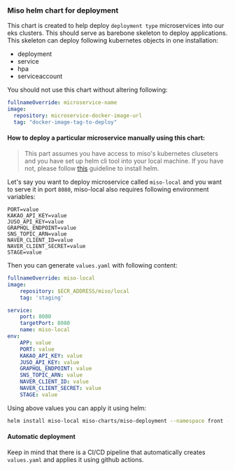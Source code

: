 ### Miso helm chart for deployment

This chart is created to help deploy `deployment type` microservices into our eks clusters. This should serve as barebone skeleton to deploy applications. This skeleton can deploy following kubernetes objects in one installation:

- deployment
- service
- hpa
- serviceaccount

You should not use this chart without altering following:

```yml
fullnameOverride: microservice-name
image:
  repository: microservice-docker-image-url
  tag: "docker-image-tag-to-deploy"
```

#### How to deploy a particular microservice manually using this chart:
> This part assumes you have access to miso's kubernetes cluseters and you have set up helm cli tool into your local machine. If you have not, please follow [this](https://helm.sh/docs/intro/install/) guideline to install helm. 

Let's say you want to deploy microservice called `miso-local` and you want to serve it in port `8080`, miso-local also requires following environment variables:
```
PORT=value
KAKAO_API_KEY=value
JUSO_API_KEY=value
GRAPHQL_ENDPOINT=value
SNS_TOPIC_ARN=value
NAVER_CLIENT_ID=value
NAVER_CLIENT_SECRET=value
STAGE=value
```
Then you can generate `values.yaml` with following content:
```yml
fullnameOverride: miso-local
image:
    repository: $ECR_ADDRESS/miso/local
    tag: 'staging'

service:
    port: 8080
    targetPort: 8080
    name: miso-local
env:
    APP: value
    PORT: value
    KAKAO_API_KEY: value
    JUSO_API_KEY: value
    GRAPHQL_ENDPOINT: value
    SNS_TOPIC_ARN: value
    NAVER_CLIENT_ID: value
    NAVER_CLIENT_SECRET: value
    STAGE: value
```
Using above values you can apply it using helm:
```bash
helm install miso-local miso-charts/miso-deployment --namespace front -f values.yaml
```

#### Automatic deployment
Keep in mind that there is a CI/CD pipeline that automatically creates `values.yaml` and applies it using github actions. 